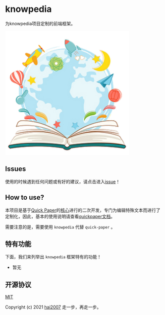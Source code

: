 # knowpedia
为knowpedia项目定制的前端框架。

<p>
    <img src='./knowpedia.png'>
</p>

## Issues
使用的时候遇到任何问题或有好的建议，请点击进入[issue](https://github.com/knowpedia/knowpedia/issues)！

## How to use?

本项目是基于[Quick Paper](https://github.com/hai2007/quick-paper)的[核心](https://github.com/hai2007/quick-paper#%E6%9B%B4%E5%B0%8F%E7%9A%84%E5%8C%85)进行的二次开发，专门为编辑特殊文本而进行了定制化，因此，基本的使用说明请查看[quickpaper文档](https://hai2007.gitee.io/quick-paper)。

需要注意的是，需要使用 ```knowpedia``` 代替 ```quick-paper``` 。

## 特有功能

下面，我们来列举出 ```knowpedia``` 框架特有的功能！

- 暂无

开源协议
---------------------------------------
[MIT](https://github.com/knowpedia/knowpedia/blob/master/LICENSE)

Copyright (c) 2021 [hai2007](https://hai2007.gitee.io/sweethome/) 走一步，再走一步。
